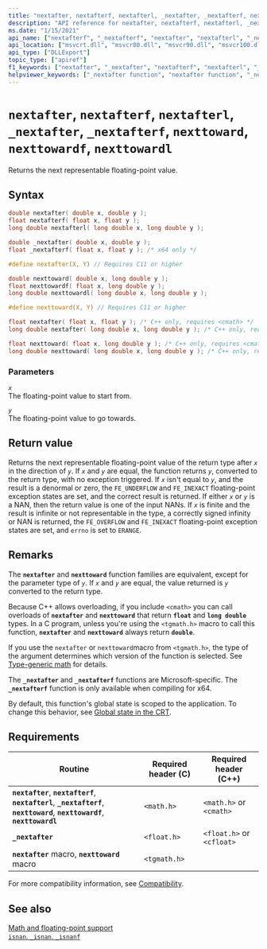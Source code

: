 ```yaml
---
title: "nextafter, nextafterf, nextafterl, _nextafter, _nextafterf, nexttoward, nexttowardf, nexttowardl"
description: "API reference for nextafter, nextafterf, nextafterl, _nextafter, _nextafterf, nexttoward, nexttowardf, and nexttowardl; which return the next representable floating-point value."
ms.date: "1/15/2021"
api_name: ["nextafterf", "_nextafterf", "nextafter", "nextafterl", "_nextafter", "nexttoward", "nexttowardf", "nexttowardl", "_o__nextafter", "_o_nextafter", "_o_nextafterf", "_o_nextafterl", "_o_nexttoward", "_o_nexttowardf", "_o_nexttowardl", "_o__nextafterf"]
api_location: ["msvcrt.dll", "msvcr80.dll", "msvcr90.dll", "msvcr100.dll", "msvcr100_clr0400.dll", "msvcr110.dll", "msvcr110_clr0400.dll", "msvcr120.dll", "msvcr120_clr0400.dll", "ucrtbase.dll", "api-ms-win-crt-math-l1-1-0.dll"]
api_type: ["DLLExport"]
topic_type: ["apiref"]
f1_keywords: ["nextafter", "_nextafter", "nextafterf", "nextafterl", "_nextafterf", "math/nextafter", "math/nextafterf", "math/nextafterl", "nexttoward", "nexttowardf", "nexttowardl", "math/nexttoward", "math/nexttowardf", "math/nexttowardl"]
helpviewer_keywords: ["_nextafter function", "nextafter function", "_nextafterf function", "nextafterf function", "nextafterl function", "nexttoward function", "nexttowardf function", "nexttowardl function"]
---
```

# `nextafter`, `nextafterf`, `nextafterl`, `_nextafter`, `_nextafterf`, `nexttoward`, `nexttowardf`, `nexttowardl`

Returns the next representable floating-point value.

## Syntax

```C
double nextafter( double x, double y );
float nextafterf( float x, float y );
long double nextafterl( long double x, long double y );

double _nextafter( double x, double y );
float _nextafterf( float x, float y ); /* x64 only */

#define nextafter(X, Y) // Requires C11 or higher

double nexttoward( double x, long double y );
float nexttowardf( float x, long double y );
long double nexttowardl( long double x, long double y );

#define nexttoward(X, Y) // Requires C11 or higher

float nextafter( float x, float y ); /* C++ only, requires <cmath> */
long double nextafter( long double x, long double y ); /* C++ only, requires <cmath> */

float nexttoward( float x, long double y ); /* C++ only, requires <cmath> */
long double nexttoward( long double x, long double y ); /* C++ only, requires <cmath> */
```

### Parameters

*`x`*\
The floating-point value to start from.

*`y`*\
The floating-point value to go towards.

## Return value

Returns the next representable floating-point value of the return type after *`x`* in the direction of *`y`*. If *`x`* and *`y`* are equal, the function returns *`y`*, converted to the return type, with no exception triggered. If *`x`* isn't equal to *`y`*, and the result is a denormal or zero, the `FE_UNDERFLOW` and `FE_INEXACT` floating-point exception states are set, and the correct result is returned. If either *`x`* or *`y`* is a NAN, then the return value is one of the input NANs. If *`x`* is finite and the result is infinite or not representable in the type, a correctly signed infinity or NAN is returned, the `FE_OVERFLOW` and `FE_INEXACT` floating-point exception states are set, and `errno` is set to `ERANGE`.

## Remarks

The **`nextafter`** and **`nexttoward`** function families are equivalent, except for the parameter type of *`y`*. If *`x`* and *`y`* are equal, the value returned is *`y`* converted to the return type.

Because C++ allows overloading, if you include `<cmath>` you can call overloads of **`nextafter`** and **`nexttoward`** that return **`float`** and **`long double`** types. In a C program, unless you're using the `<tgmath.h>` macro to call this function, **`nextafter`** and **`nexttoward`** always return **`double`**.

If you use the `nextafter` or `nexttoward`macro from `<tgmath.h>`, the type of the argument determines which version of the function is selected. See [Type-generic math](../tgmath.md) for details.

The **`_nextafter`** and **`_nextafterf`** functions are Microsoft-specific. The **`_nextafterf`** function is only available when compiling for x64.

By default, this function's global state is scoped to the application. To change this behavior, see [Global state in the CRT](../global-state.md).

## Requirements

| Routine | Required header (C) | Required header (C++) |
|---|---|---|
| **`nextafter`**, **`nextafterf`**, **`nextafterl`**, **`_nextafterf`**, **`nexttoward`**, **`nexttowardf`**, **`nexttowardl`** | `<math.h>` | `<math.h>` or `<cmath>` |
| **`_nextafter`** | `<float.h>` | `<float.h>` or `<cfloat>` |
| **`nextafter`** macro,  **`nexttoward`** macro | `<tgmath.h>` |  |

For more compatibility information, see [Compatibility](../compatibility.md).

## See also

[Math and floating-point support](../floating-point-support.md)\
[`isnan`, `_isnan`, `_isnanf`](isnan-isnan-isnanf.md)
